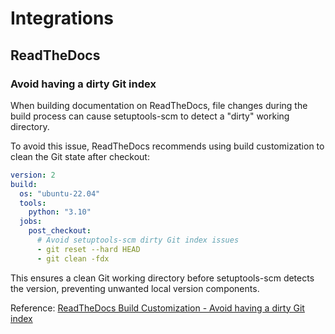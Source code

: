 # Integrations

## ReadTheDocs

### Avoid having a dirty Git index

When building documentation on ReadTheDocs, file changes during the build process can cause setuptools-scm to detect a "dirty" working directory.

To avoid this issue, ReadTheDocs recommends using build customization to clean the Git state after checkout:

```yaml title=".readthedocs.yaml"
version: 2
build:
  os: "ubuntu-22.04"
  tools:
    python: "3.10"
  jobs:
    post_checkout:
      # Avoid setuptools-scm dirty Git index issues
      - git reset --hard HEAD
      - git clean -fdx
```

This ensures a clean Git working directory before setuptools-scm detects the version, preventing unwanted local version components.

Reference: [ReadTheDocs Build Customization - Avoid having a dirty Git index](https://docs.readthedocs.com/platform/stable/build-customization.html#avoid-having-a-dirty-git-index)